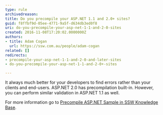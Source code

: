 ```yaml
---
type: rule
archivedreason: 
title: Do you precompile your ASP.NET 1.1 and 2.0+ sites?
guid: f8ffbf9d-05ee-4771-9a5f-d634db3ed0f8
uri: do-you-precompile-your-asp-net-1-1-and-2-0-sites
created: 2016-11-08T17:20:02.0000000Z
authors:
- title: Adam Cogan
  url: https://ssw.com.au/people/adam-cogan
related: []
redirects:
- precompile-your-asp-net-1-1-and-2-0-and-later-sites
- do-you-precompile-your-asp-net-1-1-and-2-0+-sites

---
```


It always much better for your developers to find errors rather than your clients and end-users. ASP.NET 2.0 has precompilation built-in. However, you can perform similar validation in ASP.NET 1.1 as well.

<!--endintro-->

For more information go to [Precompile ASP.NET Sample in SSW Knowledge Base](https&#58;//www.ssw.com.au/ssw/KB/KB.aspx?KBID=Q1545246).
